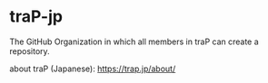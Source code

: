 # traP-jp

The GitHub Organization in which all members in traP can create a repository.

about traP (Japanese): https://trap.jp/about/
